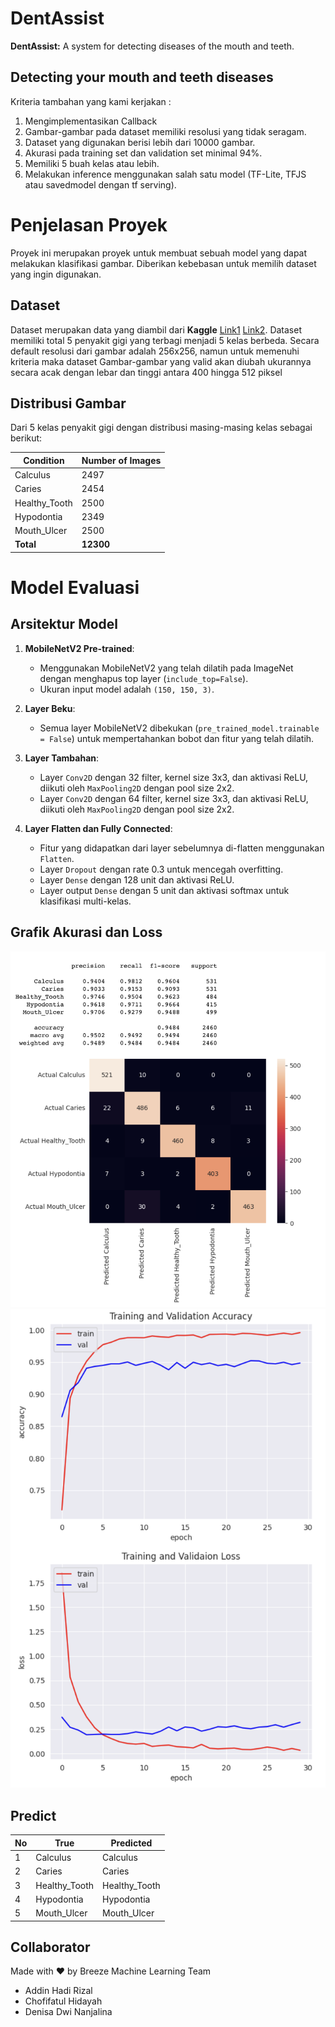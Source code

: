 # DentAssist
**DentAssist:** A system for detecting diseases of the mouth and teeth.
## Detecting your mouth and teeth diseases

Kriteria tambahan yang kami kerjakan :

1. Mengimplementasikan Callback
2. Gambar-gambar pada dataset memiliki resolusi yang tidak seragam.
3. Dataset yang digunakan berisi lebih dari 10000 gambar.
4. Akurasi pada training set dan validation set minimal 94%.
5. Memiliki 5 buah kelas atau lebih.
6. Melakukan inference menggunakan salah satu model (TF-Lite, TFJS atau savedmodel dengan tf serving).

# Penjelasan Proyek

Proyek ini merupakan proyek untuk membuat sebuah model yang dapat melakukan klasifikasi gambar. Diberikan kebebasan untuk memilih dataset yang ingin digunakan.

## Dataset

Dataset merupakan data yang diambil dari **Kaggle** [Link1](https://www.kaggle.com/datasets/salmansajid05/oral-diseases/data) [Link2](https://www.kaggle.com/datasets/alielhenidy/tooth-dataset). Dataset memiliki total 5 penyakit gigi yang terbagi menjadi 5 kelas berbeda. Secara default resolusi dari gambar adalah 256x256, namun untuk memenuhi kriteria maka dataset Gambar-gambar yang valid akan diubah ukurannya secara acak dengan lebar dan tinggi antara 400 hingga 512 piksel

## Distribusi Gambar

Dari 5 kelas penyakit gigi dengan distribusi masing-masing kelas sebagai berikut:

| Condition     | Number of Images |
| ------------- | ---------------- |
| Calculus      | 2497             |
| Caries        | 2454             |
| Healthy_Tooth | 2500             |
| Hypodontia    | 2349             |
| Mouth_Ulcer   | 2500             |
| **Total**     | **12300**        |

# Model Evaluasi

## Arsitektur Model

1. **MobileNetV2 Pre-trained**:

   - Menggunakan MobileNetV2 yang telah dilatih pada ImageNet dengan menghapus top layer (`include_top=False`).
   - Ukuran input model adalah `(150, 150, 3)`.

2. **Layer Beku**:

   - Semua layer MobileNetV2 dibekukan (`pre_trained_model.trainable = False`) untuk mempertahankan bobot dan fitur yang telah dilatih.

3. **Layer Tambahan**:

   - Layer `Conv2D` dengan 32 filter, kernel size 3x3, dan aktivasi ReLU, diikuti oleh `MaxPooling2D` dengan pool size 2x2.
   - Layer `Conv2D` dengan 64 filter, kernel size 3x3, dan aktivasi ReLU, diikuti oleh `MaxPooling2D` dengan pool size 2x2.

4. **Layer Flatten dan Fully Connected**:
   - Fitur yang didapatkan dari layer sebelumnya di-flatten menggunakan `Flatten`.
   - Layer `Dropout` dengan rate 0.3 untuk mencegah overfitting.
   - Layer `Dense` dengan 128 unit dan aktivasi ReLU.
   - Layer output `Dense` dengan 5 unit dan aktivasi softmax untuk klasifikasi multi-kelas.

## Grafik Akurasi dan Loss

<img src="https://github.com/DentAssist/Machine-Learning/blob/main/images/akurasi.png" width="700">
<img src="https://github.com/DentAssist/Machine-Learning/blob/main/images/grafik.png" width="700">

## Predict

| No  | True          | Predicted     |
| --- | ------------- | ------------- |
| 1   | Calculus      | Calculus      |
| 2   | Caries        | Caries        |
| 3   | Healthy_Tooth | Healthy_Tooth |
| 4   | Hypodontia    | Hypodontia    |
| 5   | Mouth_Ulcer   | Mouth_Ulcer   |

## Collaborator
Made with ❤️ by Breeze Machine Learning Team
- Addin Hadi Rizal
- Chofifatul Hidayah
- Denisa Dwi Nanjalina
